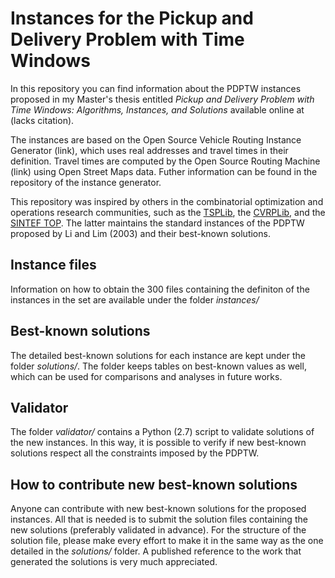 # Instances for the Pickup and Delivery Problem with Time Windows

In this repository you can find information about the PDPTW instances proposed in my Master's thesis entitled *Pickup and Delivery Problem with Time Windows: Algorithms, Instances, and Solutions* available online at (lacks citation).

The instances are based on the Open Source Vehicle Routing Instance Generator (link), which uses real addresses and travel times in their definition. Travel times are computed by the Open Source Routing Machine (link) using Open Street Maps data. Futher information can be found in the repository of the instance generator.

This repository was inspired by others in the combinatorial optimization and operations research communities, such as the [TSPLib](https://www.iwr.uni-heidelberg.de/groups/comopt/software/TSPLIB95/), the [CVRPLib](http://vrp.atd-lab.inf.puc-rio.br/index.php/en/), and the [SINTEF TOP](https://www.sintef.no/projectweb/top/). The latter maintains the standard instances of the PDPTW proposed by Li and Lim (2003) and their best-known solutions.

## Instance files

Information on how to obtain the 300 files containing the definiton of the instances in the set are available under the folder *instances/*

## Best-known solutions

The detailed best-known solutions for each instance are kept under the folder *solutions/*. The folder keeps tables on best-known values as well, which can be used for comparisons and analyses in future works.

## Validator

The folder *validator/* contains a Python (2.7) script to validate solutions of the new instances. In this way, it is possible to verify if new best-known solutions respect all the constraints imposed by the PDPTW.

## How to contribute new best-known solutions

Anyone can contribute with new best-known solutions for the proposed instances. All that is needed is to submit the solution files containing the new solutions (preferably validated in advance). For the structure of the solution file, please make every effort to make it in the same way as the one detailed in the *solutions/* folder. A published reference to the work that generated the solutions is very much appreciated.
